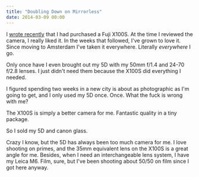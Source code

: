 ```yaml
---
title: "Doubling Down on Mirrorless"
date: 2014-03-09 00:00
---
```


<p>I <a href="http://ashfurrow.com/blog/fuji-x100s-review">wrote recently</a> that I had purchased a Fuji X100S. At the time I reviewed the camera, I really liked it. In the weeks that followed, I've grown to love it. Since moving to Amsterdam I've taken it everywhere. Literally <em>everywhere</em> I go. </p>

<p>Only once have I even brought out my 5D with my 50mm f/1.4 and 24-70 f/2.8 lenses. I just didn't need them because the X100S did everything I needed. </p>

<p>I figured spending two weeks in a new city is about as photographic as I'm going to get, and I only used my 5D once. Once. What the fuck is wrong with me? </p>

<p>The X100S is simply a better camera for me. Fantastic quality in a tiny package. </p>

<p>So I sold my 5D and canon glass. </p>

<p>Crazy I know, but the 5D has always been too much camera for me. I love shooting on primes, and the 35mm equivalent lens on the X100S is a great angle for me. Besides, when I need an interchangeable lens system, I have my Leica M6. Film, sure, but I've been shooting about 50/50 on film since I got here anyway. </p>

<!-- more -->

